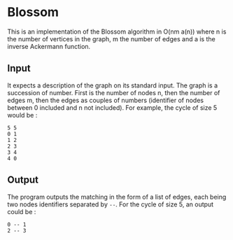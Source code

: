 
Blossom
=======

This is an implementation of the Blossom algorithm in O(nm a(n)) where n is the
number of vertices in the graph, m the number of edges and a is the inverse
Ackermann function.

Input
-----

It expects a description of the graph on its standard input. The graph is a
succession of number. First is the number of nodes n, then the number of edges m,
then the edges as couples of numbers (identifier of nodes between 0 included and
n not included). For example, the cycle of size 5 would be :

```
5 5
0 1
1 2
2 3
3 4
4 0
```

Output
------

The program outputs the matching in the form of a list of edges, each being two
nodes identifiers separated by `--`. For the cycle of size 5, an output could
be :

```
0 -- 1
2 -- 3
```
